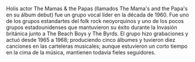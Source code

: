 Holis actor 
The Mamas & the Papas (llamados The Mama's and the Papa's en su álbum debut) fue un grupo vocal líder en la década de 1960. Fue uno de los grupos estandartes del folk rock neoyorquinos y uno de los pocos grupos estadounidenses que mantuvieron su éxito durante la Invasión británica junto a The Beach Boys y The Byrds. El grupo hizo grabaciones y actuó desde 1965 a 1968; produciendo cinco álbumes y tuvieron diez canciones en las carteleras musicales; aunque estuvieron un corto tiempo en la cima de la música, mantienen todavía fieles seguidores.
